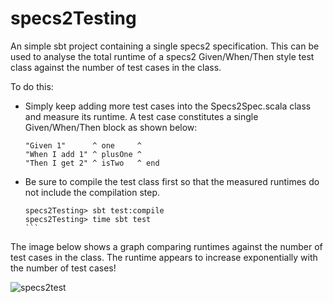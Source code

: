 specs2Testing
=============

An simple sbt project containing a single specs2 specification. This can be used to analyse the total runtime of a specs2 Given/When/Then style test class against the number of test cases in the class.

To do this:

* Simply keep adding more test cases into the Specs2Spec.scala class and measure its runtime. A test case constitutes a single Given/When/Then block as shown below:

  ```
  "Given 1"      ^ one     ^
  "When I add 1" ^ plusOne ^
  "Then I get 2" ^ isTwo   ^ end
  ```

* Be sure to compile the test class first so that the measured runtimes do not include the compilation step.
    
  ````
  specs2Testing> sbt test:compile
  specs2Testing> time sbt test
  ```

The image below shows a graph comparing runtimes against the number of test cases in the class. The runtime appears to increase exponentially with the number of test cases!

![specs2test](https://f.cloud.github.com/assets/1223541/90627/0147eeb6-657d-11e2-9973-2b81da65b39c.jpg)
